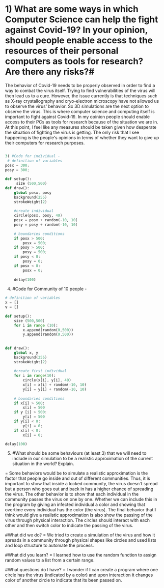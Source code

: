 # 1) What are some ways in which Computer Science can help the fight against Covid-19? In your opinion, should people enable access to the resources of their personal computers as tools for research? Are there any risks?#

 The behavior of Covid-19 needs to be properly observed in order to find a way to combat the virus itself. Trying to find vulnerabilities of 
the virus will then lead us to a cure. However, the issue currently is that techniques such as X-ray crystallography and cryo-electron microscopy
have not allowed us to observe the virus' behavior. So 3D simulations are the next option to observe the virus. This is where computer science and
computing itself is important to fight against Covid-19. In my opinion people should enable access to their PCs as tools for research because of the situation we are in. At this point, I feel like any measures should be taken given how desperate the situation of fighting
the virus is getting. The only risk that I see happening is the people's opinions in terms of whether they want to give up their computers for research purposes. 

```.py

3) #Code for individual -
 # definition of variables
posx = 300;
posy = 300;
 
def setup():
     size (500,500)
def draw():
    global posx, posy
    background(255)
    strokeWeight(2)
    
    #create individual
    circle(posx, posy, 40)
    posx = posx + random(-10, 10)
    posy = posy + random(-10, 10)
    
    # boundaries conditions
    if posx > 500:
        posx = 500;
    if posy > 500:
        posy = 500;
    if posy < 0:
        posy = 0;
    if posx < 0:
        posx = 0;
   
    delay(100)
 ```        
     
4) #Code for Community of 10 people -
```.py
# definition of variables
x = []
y = []
 
def setup():
    size (500,500)
    for i in range (10):
        x.append(random(0,500))
        y.append(random(0,500))
     
     
def draw():
    global x, y
    background(255)
    strokeWeight(2)
    
    #create first individual
    for i in range(10):
        circle(x[i], y[i], 40)
        x[i] = x[i] + random(-10, 10)
        y[i] = y[i] + random(-10, 10)
    
    # boundaries conditions
    if x[i] > 500:
        x[i] = 500
    if y [i] > 500:
        y[i] = 500
    if y[i] < 0:
        y[i] = 0;
    if x[i] < 0:
        x[i] = 0;

delay(100)
```        

5) #What should be some behaviours (at least 3) that we will need to include in our simulation to be a realistic approximation of the current situation in the world? Explain.

= Some behaviors would be to simulate a realistic approximation is the factor that people go inside and out of different communities. Thus, it is important to show that inside a locked community, the virus doesn't spread but a person who goes out and back in has a higher chance of spreading the virus. The other behavior is to show that each individual in the community passes the virus on one by one. Whether we can include this in the program by giving an infected individual a color and showing that overtime every individual has
the color (the virus). The final behavior that I think would give a realistic approximation is also show the passing of the virus through physical interaction. The circles should interact with each other and then switch color to indicate the passing of the virus.

#What did we do?
= We tried to create a simulation of the virus and how it spreads in a community through physical shapes like circles and used lists and loop structure to automate the process.

#What did you learn?
= I learned how to use the random function to assign random values to a list from a certain range.

#What questions do I have?
= I wonder if I can create a program where one circle has the virus (indicated by a color) and upon interaction it changes color of another circle to indicate that its been passed on.

